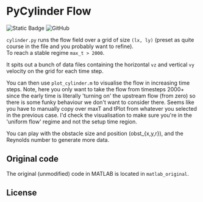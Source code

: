 # PyCylinder Flow

![Static Badge](https://img.shields.io/badge/python->3.11-blue?logo=python)
![GitHub](https://img.shields.io/github/license/SkirOwen/pycylinder_flow)



`cylinder.py` runs the flow field over a grid of size `(lx, ly)` 
(preset as quite course in the file and you probably want to refine).  
To reach a stable regime `max_t > 2000`.

It spits out a bunch of data files containing the horizontal `vz`
and vertical `vy` velocity on the grid for each time step.

You can then use `plot_cylinder.m` to visualise the flow in increasing time steps.
Note, here you only want to take the flow from timesteps 
2000+ since the early time is literally 'turning on' the upstream flow
(from zero) so there is some funky behaviour we don't want to consider there.
Seems like you have to manually copy over maxT and tPlot from whatever 
you selected in the previous case.
I'd check the visualisation to make sure you're in the 'uniform flow' 
regime and not the setup time region.

You can play with the obstacle size and position (obst_{x,y,r}),
and the Reynolds number to generate more data.

## Original code
The original (unmodified) code in MATLAB is located in `matlab_original`.


## License